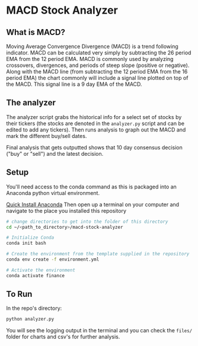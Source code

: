 # MACD Stock Analyzer

## What is MACD?

Moving Average Convergence Divergence (MACD) is a trend following indicator.
MACD can be calculated very simply by subtracting the 26 period EMA from the 12 period EMA.
MACD is commonly used by analyzing crossovers, divergences, and periods of steep slope (positive or negative). 
Along with the MACD line (from subtracting the 12 period EMA from the 16 period EMA) the chart commonly will include a signal line plotted on top of the MACD. 
This signal line is a 9 day EMA of the MACD.

## The analyzer

The analyzer script grabs the historical info for a select set of stocks by their tickers (the stocks are denoted in the `analyzer.py` script and can be edited to add any tickers).
Then runs analysis to graph out the MACD and mark the different buy/sell dates.

Final analysis that gets outputted shows that 10 day consensus decision ("buy" or "sell") and the latest decision.


## Setup

You'll need access to the conda command as this is packaged into an Anaconda python virtual environment.

[Quick Install Anaconda](https://docs.anaconda.com/anaconda/install/)
Then open up a terminal on your computer and navigate to the place you installed this repository
```bash
# change directories to get into the folder of this directory
cd ~/<path_to_directory>/macd-stock-analyzer

# Initialize Conda
conda init bash

# Create the environment from the template supplied in the repository
conda env create -f environment.yml

# Activate the environment
conda activate finance
```

## To Run
In the repo's directory:

```bash
python analyzer.py
```
You will see the logging output in the terminal and you can check the `files/` folder for charts and csv's for further analysis.
